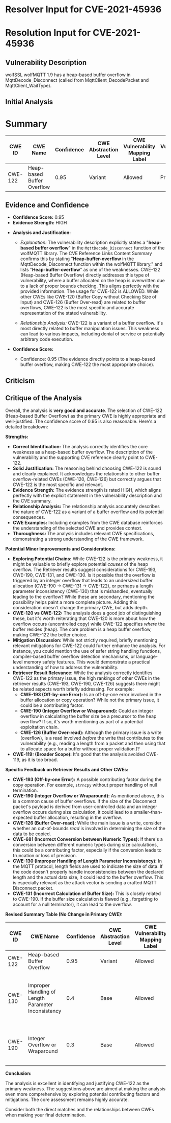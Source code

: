 # Resolver Input for CVE-2021-45936

# Resolution Input for CVE-2021-45936

## Vulnerability Description
wolfSSL wolfMQTT 1.9 has a heap-based buffer overflow in MqttDecode_Disconnect (called from MqttClient_DecodePacket and MqttClient_WaitType).

## Initial Analysis
# Summary
| CWE ID | CWE Name | Confidence | CWE Abstraction Level | CWE Vulnerability Mapping Label | CWE-Vulnerability Mapping Notes |
|---|---|---|---|---|---|
| CWE-122 | Heap-based Buffer Overflow | 0.95 | Variant | Allowed | Primary CWE |

## Evidence and Confidence

*   **Confidence Score:** 0.95
*   **Evidence Strength:** HIGH

- **Analysis and Justification:**  
  - *Explanation:* The vulnerability description explicitly states a "**heap-based buffer overflow**" in the `MqttDecode_Disconnect` function of the wolfMQTT library. The CVE Reference Links Content Summary confirms this by stating "**Heap-buffer-overflow** in the MqttDecode_Disconnect function within the wolfMQTT library." and lists "**Heap-buffer-overflow**" as one of the weaknesses. CWE-122 (Heap-based Buffer Overflow) directly addresses this type of vulnerability, where a buffer allocated on the heap is overwritten due to a lack of proper bounds checking. This aligns perfectly with the provided information. The usage for CWE-122 is ALLOWED. While other CWEs like CWE-120 (Buffer Copy without Checking Size of Input) and CWE-126 (Buffer Over-read) are related to buffer overflows, CWE-122 is the most specific and accurate representation of the stated vulnerability.
  
  - *Relationship Analysis:* CWE-122 is a variant of a buffer overflow. It's most directly related to buffer manipulation issues. This weakness can lead to various impacts, including denial of service or potentially arbitrary code execution.

- **Confidence Score:**  
  - Confidence: 0.95 (The evidence directly points to a heap-based buffer overflow, making CWE-122 the most appropriate choice).

## Criticism
## Critique of the Analysis

Overall, the analysis is **very good and accurate**. The selection of CWE-122 (Heap-based Buffer Overflow) as the primary CWE is highly appropriate and well-justified. The confidence score of 0.95 is also reasonable. Here's a detailed breakdown:

**Strengths:**

*   **Correct Identification:** The analysis correctly identifies the core weakness as a heap-based buffer overflow.  The description of the vulnerability and the supporting CVE reference clearly point to CWE-122.
*   **Solid Justification:**  The reasoning behind choosing CWE-122 is sound and clearly explained. It acknowledges the relationship to other buffer overflow-related CWEs (CWE-120, CWE-126) but correctly argues that CWE-122 is the most specific and relevant.
*   **Evidence Strength:** The evidence strength is rated HIGH, which aligns perfectly with the explicit statement in the vulnerability description and the CVE summary.
*   **Relationship Analysis:** The relationship analysis accurately describes the nature of CWE-122 as a variant of a buffer overflow and its potential consequences.
*   **CWE Examples:** Including examples from the CWE database reinforces the understanding of the selected CWE and provides context.
*   **Thoroughness:** The analysis includes relevant CWE specifications, demonstrating a strong understanding of the CWE framework.

**Potential Minor Improvements and Considerations:**

*   **Exploring Potential Chains:** While CWE-122 is the primary weakness, it might be valuable to briefly explore potential *causes* of the heap overflow. The Retriever results suggest considerations for CWE-193, CWE-190, CWE-131, and CWE-130. Is it possible that the overflow is triggered by an integer overflow that leads to an undersized buffer allocation (CWE-190 -> CWE-131 -> CWE-122), or perhaps a length parameter inconsistency (CWE-130) that is mishandled, eventually leading to the overflow? While these are secondary, mentioning the possibility helps paint a more complete picture. Adding this consideration doesn't change the primary CWE, but adds depth.
*   **CWE-120 vs CWE-122:** The analysis does a good job of distinguishing these, but it's worth reiterating that CWE-120 is more about *how* the overflow occurs (uncontrolled copy) while CWE-122 specifies *where* the buffer resides (heap).  The core problem is a heap buffer overflow, making CWE-122 the better choice.
*   **Mitigation Discussion:** While not strictly required, briefly mentioning relevant mitigations for CWE-122 could further enhance the analysis.  For instance, you could mention the use of safer string handling functions, compiler-based buffer overflow detection mechanisms, or language-level memory safety features.  This would demonstrate a practical understanding of how to address the vulnerability.
*   **Retriever Result Relevance:** While the analysis correctly identifies CWE-122 as the primary issue, the high rankings of other CWEs in the retriever results (CWE-193, CWE-190, CWE-126) suggests there might be related aspects worth briefly addressing.  For example:
    *   **CWE-193 (Off-by-one Error):** Is an off-by-one error involved in the buffer allocation or copy operation? While not the primary issue, it could be a contributing factor.
    *   **CWE-190 (Integer Overflow or Wraparound):** Could an integer overflow in calculating the buffer size be a precursor to the heap overflow?  If so, it's worth mentioning as part of a potential exploitation chain.
    *   **CWE-126 (Buffer Over-read):** Although the primary issue is a write (overflow), is a read involved *before* the write that contributes to the vulnerability (e.g., reading a length from a packet and then using that to allocate space for a buffer without proper validation.)?
*   **CWE-119: (Broader Scope):** It's good that the analysis avoided CWE-119, as it is too broad.

**Specific Feedback on Retriever Results and Other CWEs:**

*   **CWE-193 (Off-by-one Error):**  A possible contributing factor during the copy operation. For example, `strncpy` without proper handling of null termination.
*   **CWE-190 (Integer Overflow or Wraparound):** As mentioned above, this is a common cause of buffer overflows. If the size of the Disconnect packet's payload is derived from user-controlled data and an integer overflow occurs during size calculation, it could lead to a smaller-than-expected buffer allocation, resulting in the overflow.
*   **CWE-126 (Buffer Over-read):** While the main issue is a write, consider whether an out-of-bounds *read* is involved in determining the size of the data to be copied.
*   **CWE-681 (Incorrect Conversion between Numeric Types):**  If there's a conversion between different numeric types during size calculations, this could be a contributing factor, especially if the conversion leads to truncation or loss of precision.
*   **CWE-130 (Improper Handling of Length Parameter Inconsistency):** In the MQTT protocol, length fields are used to indicate the size of data. If the code doesn't properly handle inconsistencies between the declared length and the actual data size, it could lead to the buffer overflow. This is especially relevant as the attack vector is sending a crafted MQTT Disconnect packet.
*   **CWE-131 (Incorrect Calculation of Buffer Size):** This is closely related to CWE-190. If the buffer size calculation is flawed (e.g., forgetting to account for a null terminator), it can lead to the overflow.

**Revised Summary Table (No Change in Primary CWE):**

| CWE ID    | CWE Name                         | Confidence | CWE Abstraction Level | CWE Vulnerability Mapping Label | CWE-Vulnerability Mapping Notes                                                                                                                                                                                             |
| --------- | -------------------------------- | ---------- | --------------------- | ------------------------------- | --------------------------------------------------------------------------------------------------------------------------------------------------------------------------------------------------------------------------- |
| CWE-122   | Heap-based Buffer Overflow       | 0.95       | Variant               | Allowed                         | Primary CWE                                                                                                                                                                                                                 |
| CWE-130   | Improper Handling of Length Parameter Inconsistency | 0.4 | Base | Allowed | Contributing factor: Malformed MQTT packet might have length parameter inconsistency. |
| CWE-190   | Integer Overflow or Wraparound | 0.3 | Base | Allowed | Contributing factor: Integer overflow in buffer size calculation possible. |

**Conclusion:**

The analysis is excellent in identifying and justifying CWE-122 as the primary weakness. The suggestions above are aimed at making the analysis even more comprehensive by exploring potential contributing factors and mitigations. The core assessment remains highly accurate.

Consider both the direct matches and the relationships between CWEs
when making your final determination.
        